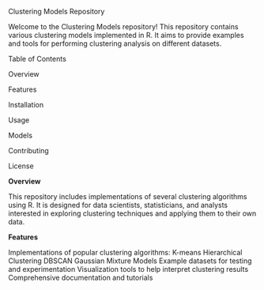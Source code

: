 Clustering Models Repository

Welcome to the Clustering Models repository! This repository contains various clustering models implemented in R. 
It aims to provide examples and tools for performing clustering analysis on different datasets.

Table of Contents

Overview

Features

Installation

Usage

Models

Contributing

License

**Overview**

This repository includes implementations of several clustering algorithms using R. It is designed for data scientists, statisticians, and analysts interested in exploring clustering techniques and applying them to their own data.

**Features**

Implementations of popular clustering algorithms:
K-means
Hierarchical Clustering
DBSCAN
Gaussian Mixture Models
Example datasets for testing and experimentation
Visualization tools to help interpret clustering results
Comprehensive documentation and tutorials

